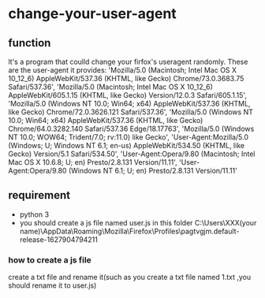 # change-your-user-agent
## function

lt's a program that coulld change your firfox's useragent randomly.
These are the user-agent it provides:
  'Mozilla/5.0 (Macintosh; Intel Mac OS X 10_12_6) AppleWebKit/537.36 (KHTML, like Gecko) Chrome/73.0.3683.75 Safari/537.36',
  'Mozilla/5.0 (Macintosh; Intel Mac OS X 10_12_6) AppleWebKit/605.1.15 (KHTML, like Gecko) Version/12.0.3 Safari/605.1.15',
  'Mozilla/5.0 (Windows NT 10.0; Win64; x64) AppleWebKit/537.36 (KHTML, like Gecko) Chrome/72.0.3626.121 Safari/537.36',
  'Mozilla/5.0 (Windows NT 10.0; Win64; x64) AppleWebKit/537.36 (KHTML, like Gecko) Chrome/64.0.3282.140 Safari/537.36 Edge/18.17763',
  'Mozilla/5.0 (Windows NT 10.0; WOW64; Trident/7.0; rv:11.0) like Gecko',
  'User-Agent:Mozilla/5.0 (Windows; U; Windows NT 6.1; en-us) AppleWebKit/534.50 (KHTML, like Gecko) Version/5.1 Safari/534.50',
  'User-Agent:Opera/9.80 (Macintosh; Intel Mac OS X 10.6.8; U; en) Presto/2.8.131 Version/11.11',
  'User-Agent:Opera/9.80 (Windows NT 6.1; U; en) Presto/2.8.131 Version/11.11'

## requirement

- python 3
- you should create a js  file named  user.js in this folder C:\Users\XXX(your name)\AppData\Roaming\Mozilla\Firefox\Profiles\pagtvgjm.default-release-1627904794211

### how to create a js file

create a txt file and rename it(such as you create a txt file named 1.txt ,you should rename it to user.js)

